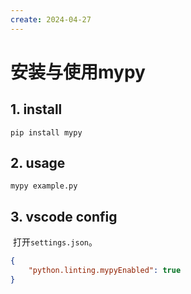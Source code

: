 ```yaml
---
create: 2024-04-27
---
```

# 安装与使用mypy

## 1. install

```shell
pip install mypy
```

## 2. usage

```shell
mypy example.py
```

## 3. vscode config

​	打开`settings.json`。

```json
{
    "python.linting.mypyEnabled": true
}
```

